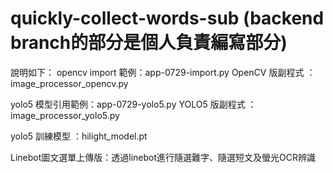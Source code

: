 # quickly-collect-words-sub (backend branch的部分是個人負責編寫部分)

說明如下：
opencv import 範例：app-0729-import.py
OpenCV 版副程式   ：image_processor_opencv.py

yolo5 模型引用範例：app-0729-yolo5.py
YOLO5 版副程式    ：image_processor_yolo5.py

yolo5 訓練模型    ：hilight_model.pt

Linebot圖文選單上傳版：透過linebot進行隨選難字、隨選短文及螢光OCR辨識

